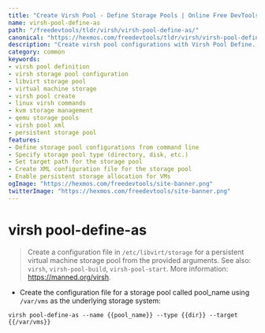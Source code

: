```yaml
---
title: "Create Virsh Pool - Define Storage Pools | Online Free DevTools by Hexmos"
name: virsh-pool-define-as
path: "/freedevtools/tldr/virsh/virsh-pool-define-as/"
canonical: "https://hexmos.com/freedevtools/tldr/virsh/virsh-pool-define-as/"
description: "Create virsh pool configurations with Virsh Pool Define. Define storage pool settings for virtual machines on Linux systems. Free online tool, no registration required."
category: common
keywords:
- virsh pool definition
- virsh storage pool configuration
- libvirt storage pool
- virtual machine storage
- virsh pool create
- linux virsh commands
- kvm storage management
- qemu storage pools
- virsh pool xml
- persistent storage pool
features:
- Define storage pool configurations from command line
- Specify storage pool type (directory, disk, etc.)
- Set target path for the storage pool
- Create XML configuration file for the storage pool
- Enable persistent storage allocation for VMs
ogImage: "https://hexmos.com/freedevtools/site-banner.png"
twitterImage: "https://hexmos.com/freedevtools/site-banner.png"
---
```


# virsh pool-define-as

> Create a configuration file in `/etc/libvirt/storage` for a persistent virtual machine storage pool from the provided arguments.
> See also: `virsh`, `virsh-pool-build`, `virsh-pool-start`.
> More information: <https://manned.org/virsh>.

- Create the configuration file for a storage pool called pool_name using `/var/vms` as the underlying storage system:

`virsh pool-define-as --name {{pool_name}} --type {{dir}} --target {{/var/vms}}`
